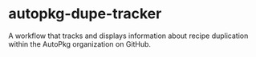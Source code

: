 # autopkg-dupe-tracker
A workflow that tracks and displays information about recipe duplication within the AutoPkg organization on GitHub.
